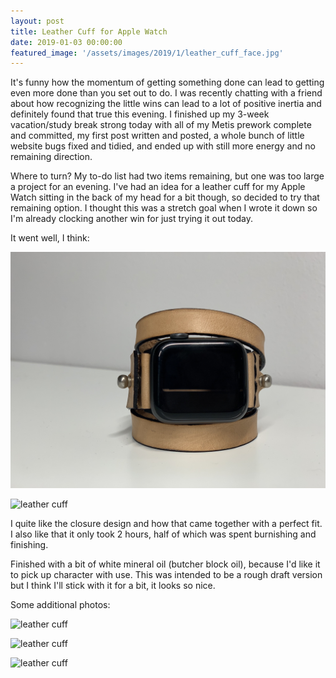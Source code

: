 ```yaml
---
layout: post
title: Leather Cuff for Apple Watch
date: 2019-01-03 00:00:00
featured_image: '/assets/images/2019/1/leather_cuff_face.jpg'
---
```


It's funny how the momentum of getting something done can lead to getting even more done than you set out to do. I was recently chatting with a friend about how recognizing the little wins can lead to a lot of positive inertia and definitely found that true this evening. I finished up my 3-week vacation/study break strong today with all of my Metis prework complete and committed, my first post written and posted, a whole bunch of little website bugs fixed and tidied, and ended up with still more energy and no remaining direction.

Where to turn? My to-do list had two items remaining, but one was too large a project for an evening. I've had an idea for a leather cuff for my Apple Watch sitting in the back of my head for a bit though, so decided to try that remaining option. I thought this was a stretch goal when I wrote it down so I'm already clocking another win for just trying it out today.

It went well, I think:

![leather cuff](/assets/images/2019/1/leather_cuff_face.jpg)

![leather cuff](/assets/images/2019/1/leather_cuff_underside.jpg)

I quite like the closure design and how that came together with a perfect fit. I also like that it only took 2 hours, half of which was spent burnishing and finishing.

Finished with a bit of white mineral oil (butcher block oil), because I'd like it to pick up character with use. This was intended to be a rough draft version but I think I'll stick with it for a bit, it looks so nice.

Some additional photos:

![leather cuff](/assets/images/2019/1/leather_cuff_dye.jpg)

![leather cuff](/assets/images/2019/1/leather_cuff_tools.jpg)

![leather cuff](/assets/images/2019/1/leather_cuff_unfinished.jpg)